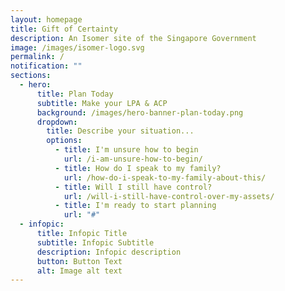 ```yaml
---
layout: homepage
title: Gift of Certainty
description: An Isomer site of the Singapore Government
image: /images/isomer-logo.svg
permalink: /
notification: ""
sections:
  - hero:
      title: Plan Today
      subtitle: Make your LPA & ACP
      background: /images/hero-banner-plan-today.png
      dropdown:
        title: Describe your situation...
        options:
          - title: I'm unsure how to begin
            url: /i-am-unsure-how-to-begin/
          - title: How do I speak to my family?
            url: /how-do-i-speak-to-my-family-about-this/
          - title: Will I still have control?
            url: /will-i-still-have-control-over-my-assets/
          - title: I'm ready to start planning
            url: "#"
  - infopic:
      title: Infopic Title
      subtitle: Infopic Subtitle
      description: Infopic description
      button: Button Text
      alt: Image alt text
---
```

